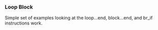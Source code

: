 ### Loop Block

Simple set of examples looking at the loop...end, block...end, and br_if instructions work.
